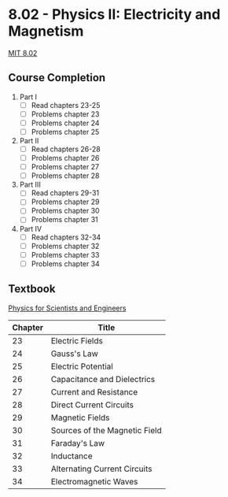 # 8.02 - Physics II: Electricity and Magnetism

[MIT 8.02](https://ocw.mit.edu/courses/physics/8-02-physics-ii-electricity-and-magnetism-spring-2007/)

## Course Completion

1. Part I
   - [ ] Read chapters 23-25
   - [ ] Problems chapter 23
   - [ ] Problems chapter 24
   - [ ] Problems chapter 25
2. Part II
   - [ ] Read chapters 26-28
   - [ ] Problems chapter 26
   - [ ] Problems chapter 27
   - [ ] Problems chapter 28
3. Part III
   - [ ] Read chapters 29-31
   - [ ] Problems chapter 29
   - [ ] Problems chapter 30
   - [ ] Problems chapter 31
4. Part IV
   - [ ] Read chapters 32-34
   - [ ] Problems chapter 32
   - [ ] Problems chapter 33
   - [ ] Problems chapter 34

## Textbook

[Physics for Scientists and Engineers](https://isbnsearch.org/isbn/9780534408428)

| Chapter | Title |
| ---- | ---- | 
| 23 | Electric Fields |
| 24 | Gauss's Law |
| 25 | Electric Potential |
| 26 | Capacitance and Dielectrics |
| 27 | Current and Resistance |
| 28 | Direct Current Circuits |
| 29 | Magnetic Fields |
| 30 | Sources of the Magnetic Field |
| 31 | Faraday's Law |
| 32 | Inductance |
| 33 | Alternating Current Circuits |
| 34 | Electromagnetic Waves |
